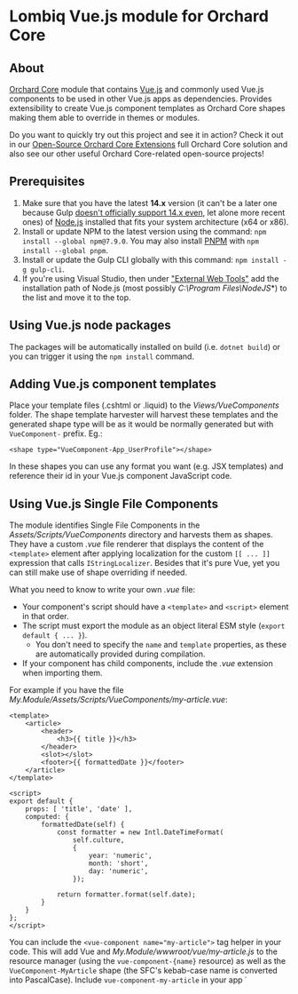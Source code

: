 # Lombiq Vue.js module for Orchard Core



## About

[Orchard Core](http://orchardproject.net/) module that contains [Vue.js](https://vuejs.org/) and commonly used Vue.js components to be used in other Vue.js apps as dependencies. Provides extensibility to create Vue.js component templates as Orchard Core shapes making them able to override in themes or modules.

Do you want to quickly try out this project and see it in action? Check it out in our [Open-Source Orchard Core Extensions](https://github.com/Lombiq/Open-Source-Orchard-Core-Extensions) full Orchard Core solution and also see our other useful Orchard Core-related open-source projects!


## Prerequisites

1. Make sure that you have the latest **14.x** version (it can't be a later one because Gulp [doesn't officially support 14.x even](https://github.com/gulpjs/gulp/discussions/2649), let alone more recent ones) of [Node.js](https://nodejs.org/en/) installed that fits your system architecture (x64 or x86).
2. Install or update NPM to the latest version using the command: `npm install --global npm@7.9.0`. You may also install [PNPM](https://pnpm.io/) with `npm install --global pnpm`.
3. Install or update the Gulp CLI globally with this command: `npm install -g gulp-cli`.
3. If you're using Visual Studio, then under ["External Web Tools"](https://devblogs.microsoft.com/dotnet/customize-external-web-tools-in-visual-studio-2015/) add the installation path of Node.js (most possibly *C:\Program Files\NodeJS**) to the list and move it to the top.


## Using Vue.js node packages

The packages will be automatically installed on build (i.e. `dotnet build`) or you can trigger it using the `npm install` command.


## Adding Vue.js component templates

Place your template files (.cshtml or .liquid) to the *Views/VueComponents* folder. The shape template harvester will harvest these templates and the generated shape type will be as it would be normally generated but with `VueComponent-` prefix. Eg.:

    <shape type="VueComponent-App_UserProfile"></shape>

In these shapes you can use any format you want (e.g. JSX templates) and reference their id in your Vue.js component JavaScript code.


## Using Vue.js Single File Components

The module identifies Single File Components in the _Assets/Scripts/VueComponents_ directory and harvests them as shapes. They have a custom _.vue_ file renderer that displays the content of the `<template>` element after applying localization for the custom `[[ ... ]]` expression that calls `IStringLocalizer`. Besides that it's pure Vue, yet you can still make use of shape overriding if needed.

What you need to know to write your own _.vue_ file:
- Your component's script should have a `<template>` and `<script>` element in that order.
- The script must export the module as an object literal ESM style (`export default { ... }`).
  - You don't need to specify the `name` and `template` properties, as these are automatically provided during compilation.
- If your component has child components, include the _.vue_ extension when importing them. 

For example if you have the file _My.Module/Assets/Scripts/VueComponents/my-article.vue_:
```vue
<template>
    <article>
        <header>
            <h3>{{ title }}</h3>
        </header>
        <slot></slot>
        <footer>{{ formattedDate }}</footer>
    </article>
</template>

<script>
export default {
    props: [ 'title', 'date' ],
    computed: {
        formattedDate(self) {
            const formatter = new Intl.DateTimeFormat(
                self.culture,
                {
                    year: 'numeric',
                    month: 'short',
                    day: 'numeric',
                });

            return formatter.format(self.date);
        }
    }
};
</script>
```

You can include the `<vue-component name="my-article">` tag helper in your code. This will add Vue and _My.Module/wwwroot/vue/my-article.js_ to the resource manager (using the `vue-component-{name}` resource) as well as the `VueComponent-MyArticle` shape (the SFC's kebab-case name is converted into PascalCase). Include `vue-component-my-article` in your app ˙<script>˙ element's `depends-on` to ensure correct load order. 


### Advantages of SFCs.

- The script and template are kept together, which makes understanding the individual component easier.
- If you have an IDE plugin or similar tooling for Vue.js it will work better.
- No need for `@@` on events.


### Limitations and Considerations

- No other Razor features including string localizer with arguments.
- Including a script element in your template will break it. Although you shouldn't do that anyway.
- As you might expect from Orchard Core, the style element isn't supported either since you will be using themes. If you can think of a use-case that's applicable for OC, please open an issue. 

Regarding the points: if you need anything more complicated, first reconsider you application design to see if your goals can be achieved in a more Vue.js logic. For example pass the variables in your main app that hands them down via property binding. If you still need something else, either use a _cshtml_ templated app as outlined above or use shape overriding on the `VueComponent-{FileNameInPascalCase}` shape.


## Other resources

Some resources are registered in the resource manifest so you can add these as dependencies to your Vue.js app's resource. These resources are automatically copied from the *node_modules* folder to *wwwroot* using Gulp when building the project (or you can trigger it with the `gulp` command).

- [ES6-Promise](https://www.npmjs.com/package/es6-promise): Use this if you want to use ES6 Promises (or an ES6 module that uses them e.g. `axios`) include this resource so it will work in IE as well.


## Contributing and support

Bug reports, feature requests, comments, questions, code contributions, and love letters are warmly welcome, please do so via GitHub issues and pull requests. Please adhere to our [open-source guidelines](https://lombiq.com/open-source-guidelines) while doing so.

This project is developed by [Lombiq Technologies](https://lombiq.com/). Commercial-grade support is available through Lombiq.
